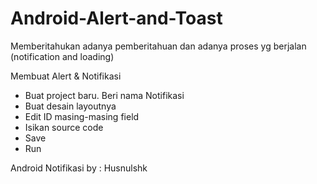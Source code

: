 # Android-Alert-and-Toast
Memberitahukan adanya pemberitahuan dan adanya proses yg berjalan (notification and loading)

Membuat Alert & Notifikasi
- Buat project baru. Beri nama Notifikasi
- Buat desain layoutnya
- Edit ID masing-masing field
- Isikan source code
- Save
- Run

Android Notifikasi by : Husnulshk
